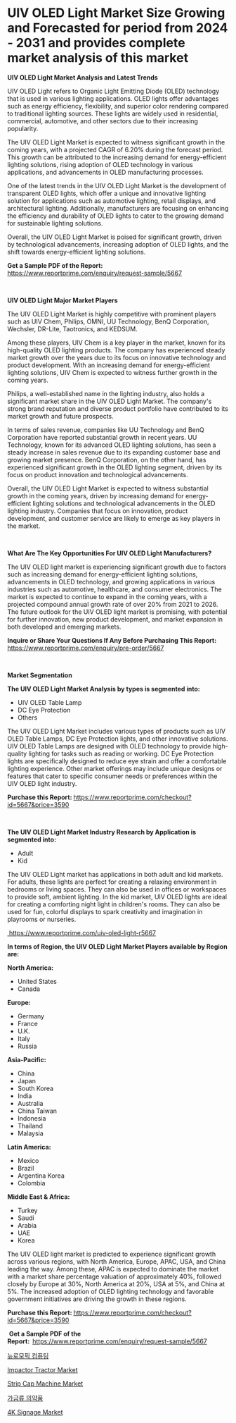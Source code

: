 <p><h1>UIV OLED Light Market Size Growing and Forecasted for period from 2024 - 2031 and provides complete market analysis of this market</h1></p><p><strong>UIV OLED Light Market Analysis and Latest Trends</strong></p>
<p><p>UIV OLED Light refers to Organic Light Emitting Diode (OLED) technology that is used in various lighting applications. OLED lights offer advantages such as energy efficiency, flexibility, and superior color rendering compared to traditional lighting sources. These lights are widely used in residential, commercial, automotive, and other sectors due to their increasing popularity.</p><p>The UIV OLED Light Market is expected to witness significant growth in the coming years, with a projected CAGR of 6.20% during the forecast period. This growth can be attributed to the increasing demand for energy-efficient lighting solutions, rising adoption of OLED technology in various applications, and advancements in OLED manufacturing processes.</p><p>One of the latest trends in the UIV OLED Light Market is the development of transparent OLED lights, which offer a unique and innovative lighting solution for applications such as automotive lighting, retail displays, and architectural lighting. Additionally, manufacturers are focusing on enhancing the efficiency and durability of OLED lights to cater to the growing demand for sustainable lighting solutions.</p><p>Overall, the UIV OLED Light Market is poised for significant growth, driven by technological advancements, increasing adoption of OLED lights, and the shift towards energy-efficient lighting solutions.</p></p>
<p><strong>Get a Sample PDF of the Report:&nbsp;</strong> <a href="https://www.reportprime.com/enquiry/request-sample/5667">https://www.reportprime.com/enquiry/request-sample/5667</a></p>
<p>&nbsp;</p>
<p><strong>UIV OLED Light Major Market Players</strong></p>
<p><p>The UIV OLED Light Market is highly competitive with prominent players such as UIV Chem, Philips, OMNI, UU Technology, BenQ Corporation, Wechsler, DR-Lite, Taotronics, and KEDSUM. </p><p>Among these players, UIV Chem is a key player in the market, known for its high-quality OLED lighting products. The company has experienced steady market growth over the years due to its focus on innovative technology and product development. With an increasing demand for energy-efficient lighting solutions, UIV Chem is expected to witness further growth in the coming years. </p><p>Philips, a well-established name in the lighting industry, also holds a significant market share in the UIV OLED Light Market. The company's strong brand reputation and diverse product portfolio have contributed to its market growth and future prospects. </p><p>In terms of sales revenue, companies like UU Technology and BenQ Corporation have reported substantial growth in recent years. UU Technology, known for its advanced OLED lighting solutions, has seen a steady increase in sales revenue due to its expanding customer base and growing market presence. BenQ Corporation, on the other hand, has experienced significant growth in the OLED lighting segment, driven by its focus on product innovation and technological advancements. </p><p>Overall, the UIV OLED Light Market is expected to witness substantial growth in the coming years, driven by increasing demand for energy-efficient lighting solutions and technological advancements in the OLED lighting industry. Companies that focus on innovation, product development, and customer service are likely to emerge as key players in the market.</p></p>
<p>&nbsp;</p>
<p><strong>What Are The Key Opportunities For UIV OLED Light Manufacturers?</strong></p>
<p><p>The UIV OLED light market is experiencing significant growth due to factors such as increasing demand for energy-efficient lighting solutions, advancements in OLED technology, and growing applications in various industries such as automotive, healthcare, and consumer electronics. The market is expected to continue to expand in the coming years, with a projected compound annual growth rate of over 20% from 2021 to 2026. The future outlook for the UIV OLED light market is promising, with potential for further innovation, new product development, and market expansion in both developed and emerging markets.</p></p>
<p><strong>Inquire or Share Your Questions If Any Before Purchasing This Report:</strong> <a href="https://www.reportprime.com/enquiry/pre-order/5667">https://www.reportprime.com/enquiry/pre-order/5667</a></p>
<p>&nbsp;</p>
<p><strong>Market Segmentation</strong></p>
<p><strong>The UIV OLED Light Market Analysis by types is segmented into:</strong></p>
<p><ul><li>UIV OLED Table Lamp</li><li>DC Eye Protection</li><li>Others</li></ul></p>
<p><p>The UIV OLED Light Market includes various types of products such as UIV OLED Table Lamps, DC Eye Protection lights, and other innovative solutions. UIV OLED Table Lamps are designed with OLED technology to provide high-quality lighting for tasks such as reading or working. DC Eye Protection lights are specifically designed to reduce eye strain and offer a comfortable lighting experience. Other market offerings may include unique designs or features that cater to specific consumer needs or preferences within the UIV OLED light industry.</p></p>
<p><strong>Purchase this Report:&nbsp;</strong><a href="https://www.reportprime.com/checkout?id=5667&price=3590">https://www.reportprime.com/checkout?id=5667&price=3590</a></p>
<p>&nbsp;</p>
<p><strong>The UIV OLED Light Market Industry Research by Application is segmented into:</strong></p>
<p><ul><li>Adult</li><li>Kid</li></ul></p>
<p><p>The UIV OLED Light market has applications in both adult and kid markets. For adults, these lights are perfect for creating a relaxing environment in bedrooms or living spaces. They can also be used in offices or workspaces to provide soft, ambient lighting. In the kid market, UIV OLED lights are ideal for creating a comforting night light in children's rooms. They can also be used for fun, colorful displays to spark creativity and imagination in playrooms or nurseries.</p></p>
<p><a href="https://www.reportprime.com/uiv-oled-light-r5667">&nbsp;https://www.reportprime.com/uiv-oled-light-r5667</a></p>
<p><strong>In terms of Region, the UIV OLED Light Market Players available by Region are:</strong></p>
<p>
    <p> <strong> North America: </strong>
        <ul>
            <li>United States</li>
            <li>Canada</li>
        </ul>
        </p> 
    <p> <strong> Europe: </strong>
        <ul>
            <li>Germany</li>
            <li>France</li>
            <li>U.K.</li>
            <li>Italy</li>
            <li>Russia</li>
        </ul>
        </p> 
    <p> <strong> Asia-Pacific: </strong>
        <ul>
            <li>China</li>
            <li>Japan</li>
            <li>South Korea</li>
            <li>India</li>
            <li>Australia</li>
            <li>China Taiwan</li>
            <li>Indonesia</li>
            <li>Thailand</li>
            <li>Malaysia</li>
        </ul>
        </p> 
    <p> <strong> Latin America: </strong>
        <ul>
            <li>Mexico</li>
            <li>Brazil</li>
            <li>Argentina Korea</li>
            <li>Colombia</li>
        </ul>
        </p> 
    <p> <strong> Middle East & Africa: </strong>
        <ul>
            <li>Turkey</li>
            <li>Saudi</li>
            <li>Arabia</li>
            <li>UAE</li>
            <li>Korea</li>
        </ul>
    </p>
    </p>
<p><p>The UIV OLED light market is predicted to experience significant growth across various regions, with North America, Europe, APAC, USA, and China leading the way. Among these, APAC is expected to dominate the market with a market share percentage valuation of approximately 40%, followed closely by Europe at 30%, North America at 20%, USA at 5%, and China at 5%. The increased adoption of OLED lighting technology and favorable government initiatives are driving the growth in these regions.</p></p>
<p><strong>Purchase this Report: </strong><a href="https://www.reportprime.com/checkout?id=5667&price=3590">https://www.reportprime.com/checkout?id=5667&price=3590</a></p>
<p>&nbsp;<strong>Get a Sample PDF of the Report:&nbsp;&nbsp;</strong><a href="https://www.reportprime.com/enquiry/request-sample/5667">https://www.reportprime.com/enquiry/request-sample/5667</a></p>
<p><strong></strong></p>
<p><p><a href="https://github.com/laholand/Market-Research-Report-List-4/blob/main/503183960083.md">뉴로모픽 컴퓨팅</a></p><p><a href="https://medium.com/@fosterfahey1016/global-impactor-tractor-industry-types-applications-market-players-regional-growth-analysis-3bb7398b466b">Impactor Tractor Market</a></p><p><a href="https://www.linkedin.com/pulse/global-strip-cap-machine-market-trends-insights-growth-opportunities-uygie?trackingId=5JGZMs8siyh1ba7QbWqaWQ%3D%3D">Strip Cap Machine Market</a></p><p><a href="https://medium.com/@duniacuan221_84163/%EA%B0%80%EA%B8%88%EB%A5%98-%EC%95%BD%ED%92%88-%EC%8B%9C%EC%9E%A5-2024%EB%85%84-2031%EB%85%84-%EA%B8%80%EB%A1%9C%EB%B2%8C-%EB%B0%8F-%EC%A7%80%EC%97%AD%EC%A0%81-%EB%B6%84%EC%84%9D-4373f681dafd">가금류 의약품</a></p><p><a href="https://github.com/SheilaBruen2023/Market-Research-Report-List-2/blob/main/4k-signage-market.md">4K Signage Market</a></p></p>